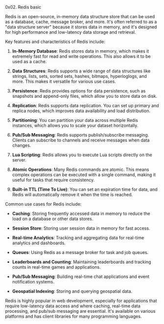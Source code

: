 0x02. Redis basic

Redis is an open-source, in-memory data structure store that can be used as a database, cache, message broker, and more. It's often referred to as a "data structure server" because it stores data in memory, and it's designed for high performance and low-latency data storage and retrieval.

Key features and characteristics of Redis include:

1. **In-Memory Database**: Redis stores data in memory, which makes it extremely fast for read and write operations. This also allows it to be used as a cache.

2. **Data Structures**: Redis supports a wide range of data structures like strings, lists, sets, sorted sets, hashes, bitmaps, hyperloglogs, and more. This makes it versatile for various use cases.

3. **Persistence**: Redis provides options for data persistence, such as snapshots and append-only files, which allow you to store data on disk.

4. **Replication**: Redis supports data replication. You can set up primary and replica nodes, which improves data availability and load distribution.

5. **Partitioning**: You can partition your data across multiple Redis instances, which allows you to scale your dataset horizontally.

6. **Pub/Sub Messaging**: Redis supports publish/subscribe messaging. Clients can subscribe to channels and receive messages when data changes.

7. **Lua Scripting**: Redis allows you to execute Lua scripts directly on the server.

8. **Atomic Operations**: Many Redis commands are atomic. This means complex operations can be executed with a single command, making it useful for tasks that require consistency.

9. **Built-in TTL (Time To Live)**: You can set an expiration time for data, and Redis will automatically remove it when the time is reached.

Common use cases for Redis include:

- **Caching**: Storing frequently accessed data in memory to reduce the load on a database or other data stores.

- **Session Store**: Storing user session data in memory for fast access.

- **Real-time Analytics**: Tracking and aggregating data for real-time analytics and dashboards.

- **Queues**: Using Redis as a message broker for task and job queues.

- **Leaderboards and Counting**: Maintaining leaderboards and tracking counts in real-time games and applications.

- **Pub/Sub Messaging**: Building real-time chat applications and event notification systems.

- **Geospatial Indexing**: Storing and querying geospatial data.

Redis is highly popular in web development, especially for applications that require low-latency data access and where caching, real-time data processing, and pub/sub messaging are essential. It's available on various platforms and has client libraries for many programming languages.
